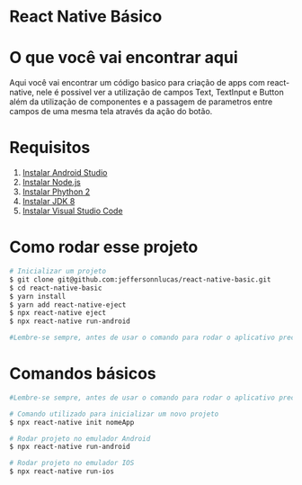# React Native Básico

# O que você vai encontrar aqui
Aqui você vai encontrar um código basico para criação de apps com react-native, nele é possivel ver a utilização de campos Text, TextInput e Button além da utilização de componentes e a passagem de parametros entre campos de uma mesma tela através da ação do botão.

# Requisitos
1. [Instalar Android Studio](https://developer.android.com/studio/install/)
2. [Instalar Node.js](https://nodejs.org/pt-br/download/)
3. [Instalar Phython 2](https://www.python.org/downloads/release/python-2718/)
4. [Instalar JDK 8](https://www.oracle.com/br/java/technologies/javase/javase-jdk8-downloads.html)
5. [Instalar Visual Studio Code](https://code.visualstudio.com/)

# Como rodar esse projeto
```bash
# Inicializar um projeto
$ git clone git@github.com:jeffersonnlucas/react-native-basic.git
$ cd react-native-basic
$ yarn install 
$ yarn add react-native-eject
$ npx react-native eject
$ npx react-native run-android

#Lembre-se sempre, antes de usar o comando para rodar o aplicativo precisa estar com o Emulador aberto e ai sim rodar o comando.
```

# Comandos básicos
```bash
#Lembre-se sempre, antes de usar o comando para rodar o aplicativo precisa estar com o Emulador aberto e ai sim rodar o comando.

# Comando utilizado para inicializar um novo projeto
$ npx react-native init nomeApp

# Rodar projeto no emulador Android
$ npx react-native run-android 

# Rodar projeto no emulador IOS
$ npx react-native run-ios
```
